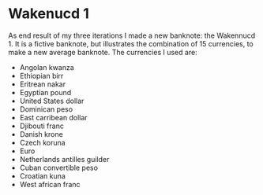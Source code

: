 # Wakenucd 1

As end result of my three iterations I made a new banknote: the Wakennucd 1.
It is a fictive banknote, but illustrates the combination of 15 currencies, to make a new average banknote.
The currencies I used are:
- Angolan kwanza
- Ethiopian birr
- Eritrean nakar
- Egyptian pound
- United States dollar
- Dominican peso
- East carribean dollar
- Djibouti franc
- Danish krone
- Czech koruna
- Euro
- Netherlands antilles guilder
- Cuban convertible peso 
- Croatian kuna
- West african franc

